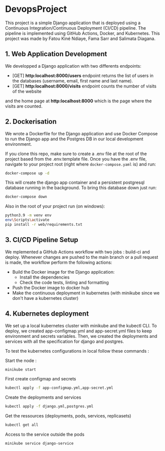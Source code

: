 # DevopsProject
This project is a simple Django application that is deployed using a Continuous
Integration/Continuous Deployment (CI/CD) pipeline. The pipeline is implemented
using GitHub Actions, Docker, and Kubernetes. This project was made by Fatou Kiné
Ndiaye, Fama Sarr and Salimata Diagana.

## 1. Web Application Development
We developped a Django application with two differents
endpoints:
- [GET] **http:localhost:8000/users** endpoint returns the list of users in the databases (username, email, first
name and last name).
- [GET] **http:localhost:8000/visits** endpoint counts the number of visits of the website

and the home page at **http:localhost:8000** which is the page where the visits are counted.

## 2. Dockerisation
We wrote a Dockerfile for the Django application and use Docker
Compose to run the Django app and the Postgres DB in our local development
environment.

If you clone this repo, make sure to create a .env file at the root of the project based from the .env.template
file. Once you have the .env file, navigate to your project root (right where ```docker-compose.yaml``` is) and run:
```sh
docker-compose up -d
```
This will create the django app container and a persistent postgresql database running in the background. 
To bring this database down just run:
```sh
docker-compose down
```
Also in the root of your project run (on windows):
```sh
python3.9 -m venv env
env\Scripts\activate 
pip install -r web/requirements.txt
```
## 3. CI/CD Pipeline Setup
We mplemented a GitHub Actions workflow with two jobs : build-ci and deploy. Whenever changes
are pushed to the main branch or a pull request is made, the workflow
perform the following actions:
- Build the Docker image for the Django application:
  -  Install the dependencies
  - Check the code tests, linting and formatting
- Push the Docker image to docker hub
- Make the continuous deployment in kubernetes (with minikube since we don't have a kubernetes cluster)

## 4. Kubernetes deployment
We set up a local kubernetes cluster with minikube and the kubectl CLI. To deploy, we created app-configmap.yml
and app-secret.yml files to keep environment and secrets variables. Then, we created the deployments and services
with all the specification for django and postgres.

To test the kubernetes configurations in local follow these commands :

Start the node :
```sh
minikube start
```

First create configmap and secrets
```sh
kubectl apply -f app-configmap.yml,app-secret.yml
```

Create the deployments and services
```sh
kubectl apply -f django.yml,postgres.yml
```

Get the ressources (deployments, pods, services, replicasets)
```sh
kubectl get all
```

Access to the service outside the pods
```sh
minikube service django-service
```

